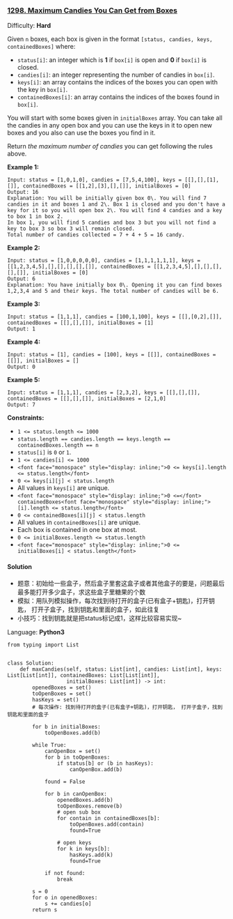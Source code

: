 ### [1298\. Maximum Candies You Can Get from Boxes](https://leetcode.com/contest/weekly-contest-168/problems/maximum-candies-you-can-get-from-boxes/)

Difficulty: **Hard**

Given `n` boxes, each box is given in the format `[status, candies, keys, containedBoxes]` where:

*   `status[i]`: an integer which is **1** if `box[i]` is open and **0** if `box[i]` is closed.
*   `candies[i]`: an integer representing the number of candies in `box[i]`.
*   `keys[i]`: an array contains the indices of the boxes you can open with the key in `box[i]`.
*   `containedBoxes[i]`: an array contains the indices of the boxes found in `box[i]`.

You will start with some boxes given in `initialBoxes` array. You can take all the candies in any open box and you can use the keys in it to open new boxes and you also can use the boxes you find in it.

Return _the maximum number of candies_ you can get following the rules above.

**Example 1:**

```
Input: status = [1,0,1,0], candies = [7,5,4,100], keys = [[],[],[1],[]], containedBoxes = [[1,2],[3],[],[]], initialBoxes = [0]
Output: 16
Explanation: You will be initially given box 0\. You will find 7 candies in it and boxes 1 and 2\. Box 1 is closed and you don't have a key for it so you will open box 2\. You will find 4 candies and a key to box 1 in box 2.
In box 1, you will find 5 candies and box 3 but you will not find a key to box 3 so box 3 will remain closed.
Total number of candies collected = 7 + 4 + 5 = 16 candy.
```

**Example 2:**

```
Input: status = [1,0,0,0,0,0], candies = [1,1,1,1,1,1], keys = [[1,2,3,4,5],[],[],[],[],[]], containedBoxes = [[1,2,3,4,5],[],[],[],[],[]], initialBoxes = [0]
Output: 6
Explanation: You have initially box 0\. Opening it you can find boxes 1,2,3,4 and 5 and their keys. The total number of candies will be 6.
```

**Example 3:**

```
Input: status = [1,1,1], candies = [100,1,100], keys = [[],[0,2],[]], containedBoxes = [[],[],[]], initialBoxes = [1]
Output: 1
```

**Example 4:**

```
Input: status = [1], candies = [100], keys = [[]], containedBoxes = [[]], initialBoxes = []
Output: 0
```

**Example 5:**

```
Input: status = [1,1,1], candies = [2,3,2], keys = [[],[],[]], containedBoxes = [[],[],[]], initialBoxes = [2,1,0]
Output: 7
```

**Constraints:**

*   `1 <= status.length <= 1000`
*   `status.length == candies.length == keys.length == containedBoxes.length == n`
*   `status[i]` is `0` or `1`.
*   `1 <= candies[i] <= 1000`
*   `<font face="monospace" style="display: inline;">0 <= keys[i].length <= status.length</font>`
*   `0 <= keys[i][j] < status.length`
*   All values in `keys[i]` are unique.
*   `<font face="monospace" style="display: inline;">0 <=</font> containedBoxes<font face="monospace" style="display: inline;">[i].length <= status.length</font>`
*   `0 <= containedBoxes[i][j] < status.length`
*   All values in `containedBoxes[i]` are unique.
*   Each box is contained in one box at most.
*   `0 <= initialBoxes.length <= status.length`
*   `<font face="monospace" style="display: inline;">0 <= initialBoxes[i] < status.length</font>`

#### Solution
- 题意：初始给一些盒子，然后盒子里套这盒子或者其他盒子的要是，问题最后最多能打开多少盒子，求这些盒子里糖果的个数
- 模拟：用队列模拟操作，每次找到待打开的盒子(已有盒子+钥匙)，打开钥匙， 打开子盒子，找到钥匙和里面的盒子，如此往复
- 小技巧：找到钥匙就是把status标记成1，这样比较容易实现~

Language: **Python3**

```python3
from typing import List
​
​
class Solution:
    def maxCandies(self, status: List[int], candies: List[int], keys: List[List[int]], containedBoxes: List[List[int]],
                   initialBoxes: List[int]) -> int:
        openedBoxes = set()
        toOpenBoxes = set()
        hasKeys = set()
        # 每次操作: 找到待打开的盒子(已有盒子+钥匙)，打开钥匙， 打开子盒子，找到钥匙和里面的盒子
​
        for b in initialBoxes:
            toOpenBoxes.add(b)
​
        while True:
            canOpenBox = set()
            for b in toOpenBoxes:
                if status[b] or (b in hasKeys):
                    canOpenBox.add(b)
​
            found = False
​
            for b in canOpenBox:
                openedBoxes.add(b)
                toOpenBoxes.remove(b)
                # open sub box
                for contain in containedBoxes[b]:
                    toOpenBoxes.add(contain)
                    found=True
​
                # open keys
                for k in keys[b]:
                    hasKeys.add(k)
                    found=True
​
            if not found:
                break
​
        s = 0
        for o in openedBoxes:
            s += candies[o]
        return s
​
```